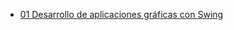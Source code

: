 
* [01 Desarrollo de aplicaciones gráficas con Swing](https://github.com/adolfodelarosades/Java/blob/master/temarios/000_Java_Profesional_SE/ModuloIII/01_Aplicaciones_Graficas_Swift.md)
